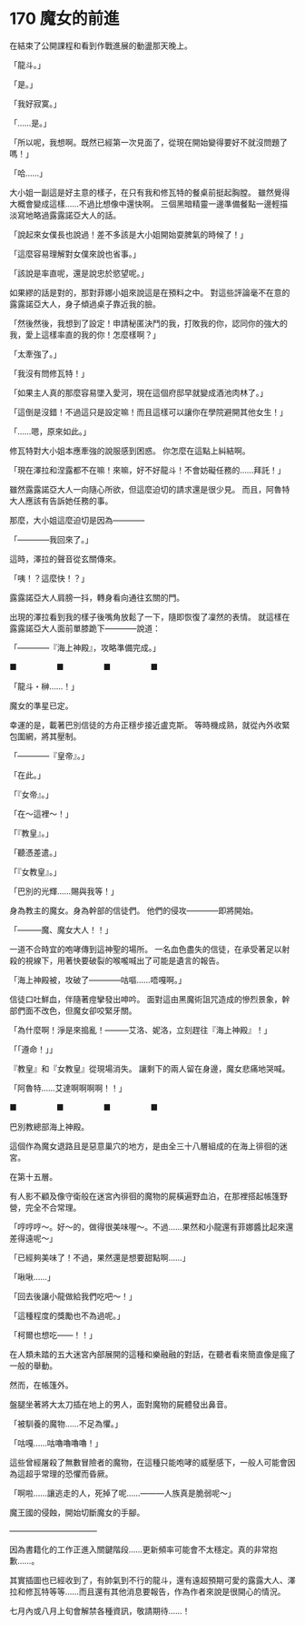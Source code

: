 # 170 魔女的前進

在結束了公開課程和看到作戰進展的動盪那天晚上。

「龍斗。」

「是。」

「我好寂寞。」

「……是。」

「所以呢，我想啊。既然已經第一次見面了，從現在開始變得要好不就沒問題了嗎！」

「哈……」

大小姐一副這是好主意的樣子，在只有我和修瓦特的餐桌前挺起胸膛。
雖然覺得大概會變成這樣……不過比想像中還快啊。
三個黑暗精靈一邊準備餐點一邊輕描淡寫地略過露露諾亞大人的話。

「說起來女僕長也說過！差不多該是大小姐開始耍脾氣的時候了！」

「這麼容易理解對女僕來說也省事。」

「該說是率直呢，還是說忠於慾望呢。」

如果繆的話是對的，那對菲娜小姐來說這是在預料之中。
對這些評論毫不在意的露露諾亞大人，身子傾過桌子靠近我的臉。

「然後然後，我想到了設定！申請秘匿決鬥的我，打敗我的你，認同你的強大的我，愛上這樣率直的我的你！怎麼樣啊？」

「太牽強了。」

「我沒有問修瓦特！」

「如果主人真的那麼容易墜入愛河，現在這個府邸早就變成酒池肉林了。」

「這倒是沒錯！不過這只是設定嘛！而且這樣可以讓你在學院避開其他女生！」

「……嗯，原來如此。」

修瓦特對大小姐本應牽強的說服感到困惑。
你怎麼在這點上糾結啊。

「現在澤拉和涅露都不在嘛！來嘛，好不好龍斗！不會妨礙任務的……拜託！」

雖然露露諾亞大人一向隨心所欲，但這麼迫切的請求還是很少見。
而且，阿魯特大人應該有告訴她任務的事。

那麼，大小姐這麼迫切是因為————

「————我回來了。」

這時，澤拉的聲音從玄關傳來。

「咦！？這麼快！？」

露露諾亞大人肩膀一抖，轉身看向通往玄關的門。

出現的澤拉看到我的樣子後嘴角放鬆了一下，隨即恢復了凜然的表情。
就這樣在露露諾亞大人面前單膝跪下————說道：

「————『海上神殿』，攻略準備完成。」

■　　　　　■　　　　　■　　　　　■

「龍斗・榊……！」

魔女的準星已定。

幸運的是，載著巴別信徒的方舟正穩步接近盧克斯。
等時機成熟，就從內外收緊包圍網，將其壓制。

「————『皇帝』。」

「在此。」

「『女帝』。」

「在～這裡～！」

「『教皇』。」

「聽憑差遣。」

「『女教皇』。」

「巴別的光輝……賜與我等！」

身為教主的魔女。身為幹部的信徒們。
他們的侵攻————即將開始。

「———魔、魔女大人！！」

一道不合時宜的咆哮傳到這神聖的場所。
一名血色盡失的信徒，在承受著足以射殺的視線下，用著快要破裂的喉嚨喊出了可能是遺言的報告。

「海上神殿被，攻破了————咕嘔……唔嘎啊。」

信徒口吐鮮血，伴隨著痙攣發出呻吟。
面對這由黑魔術詛咒造成的慘烈景象，幹部們面不改色，但魔女卻咬緊牙關。

「為什麼啊！淨是來搗亂！———艾洛、妮洛，立刻趕往『海上神殿』！」

「「遵命！」」

『教皇』和『女教皇』從現場消失。
讓剩下的兩人留在身邊，魔女悲痛地哭喊。

「阿魯特……艾達啊啊啊啊！！」

■　　　　　■　　　　　■　　　　　■

巴別教總部海上神殿。

這個作為魔女退路且是惡意巢穴的地方，是由全三十八層組成的在海上徘徊的迷宮。

在第十五層。

有人影不顧及像守衛般在迷宮內徘徊的魔物的屍橫遍野血泊，在那裡搭起帳篷野營，完全不合常理。

「哼哼哼～。好～的，做得很美味喔～。不過……果然和小龍還有菲娜醬比起來還差得遠呢～」

「已經夠美味了！不過，果然還是想要甜點啊……」

「啾啾……」

「回去後讓小龍做給我們吃吧～！」

「這種程度的獎勵也不為過呢。」

「柯爾也想吃——！！」

在人類未踏的五大迷宮內部展開的這種和樂融融的對話，在聽者看來簡直像是瘋了一般的舉動。

然而，在帳篷外。

盤腿坐著將大太刀插在地上的男人，面對魔物的屍體發出鼻音。

「被馴養的魔物……不足為懼。」

「咕嘎……咕嚕嚕嚕嚕！」

這些曾經屠殺了無數冒險者的魔物，在這種只能咆哮的威壓感下，一般人可能會因為這超乎常理的恐懼而昏厥。

「啊啦……讓逃走的人，死掉了呢……———人族真是脆弱呢～」

魔王國的侵蝕，開始切斷魔女的手腳。

———————————

因為書籍化的工作正進入關鍵階段……更新頻率可能會不太穩定。真的非常抱歉……。

其實插圖也已經收到了，有帥氣到不行的龍斗，還有遠超預期可愛的露露大人、澤拉和修瓦特等等……而且還有其他消息要報告，作為作者來說是很開心的情況。

七月內或八月上旬會解禁各種資訊，敬請期待……！
